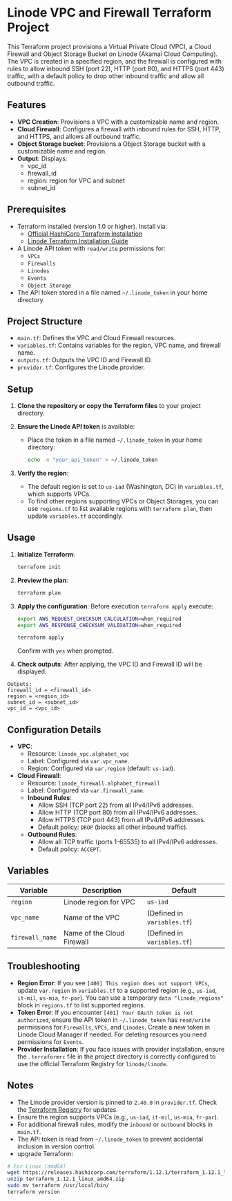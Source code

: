 # Linode VPC and Firewall Terraform Project

This Terraform project provisions a Virtual Private Cloud (VPC), a Cloud Firewall and Object Storage Bucket on Linode (Akamai Cloud Computing). The VPC is created in a specified region, and the firewall is configured with rules to allow inbound SSH (port 22), HTTP (port 80), and HTTPS (port 443) traffic, with a default policy to drop other inbound traffic and allow all outbound traffic.

## Features

- **VPC Creation**: Provisions a VPC with a customizable name and region.
- **Cloud Firewall**: Configures a firewall with inbound rules for SSH, HTTP, and HTTPS, and allows all outbound traffic.
- **Object Storage bucket**: Provisions a Object Storage bucket with a customizable name and region.
- **Output**: Displays:
  - vpc_id 
  - firewall_id
  - region: region for VPC and subnet
  - subnet_id

## Prerequisites

- Terraform installed (version 1.0 or higher). Install via:
  - [Official HashiCorp Terraform Installation](https://developer.hashicorp.com/terraform/install)
  - [Linode Terraform Installation Guide](https://www.linode.com/docs/guides/create-a-multicloud-infrastructure-using-terraform/)
- A Linode API token with `read/write` permissions for:
  - `VPCs`
  - `Firewalls`
  - `Linodes`
  - `Events`
  - `Object Storage`
- The API token stored in a file named `~/.linode_token` in your home directory.

## Project Structure

- `main.tf`: Defines the VPC and Cloud Firewall resources.
- `variables.tf`: Contains variables for the region, VPC name, and firewall name.
- `outputs.tf`: Outputs the VPC ID and Firewall ID.
- `provider.tf`: Configures the Linode provider.

## Setup

1. **Clone the repository or copy the Terraform files** to your project directory.
2. **Ensure the Linode API token** is available:
   - Place the token in a file named `~/.linode_token` in your home directory:

     ```bash
     echo -n "your_api_token" > ~/.linode_token
     ```

3. **Verify the region**:
   - The default region is set to `us-iad` (Washington, DC) in `variables.tf`, which supports VPCs.
   - To find other regions supporting VPCs or Object Storages, you can use `regions.tf` to list available regions with `terraform plan`, then update `variables.tf` accordingly.

## Usage

1. **Initialize Terraform**:

   ```bash
   terraform init
   ```

2. **Preview the plan**:

   ```bash
   terraform plan
   ```

3. **Apply the configuration**:
  Before execution `terraform apply` execute:
   ```bash
   export AWS_REQUEST_CHECKSUM_CALCULATION=when_required  
   export AWS_RESPONSE_CHECKSUM_VALIDATION=when_required
   ```


   ```bash
   terraform apply
   ```

   Confirm with `yes` when prompted.

4. **Check outputs**: After applying, the VPC ID and Firewall ID will be displayed:

```
Outputs:
firewall_id = <firewall_id>
region = <region_id>
subnet_id = <subnet_id>
vpc_id = <vpc_id>
```

## Configuration Details

- **VPC**:
  - Resource: `linode_vpc.alphabet_vpc`
  - Label: Configured via `var.vpc_name`.
  - Region: Configured via `var.region` (default: `us-iad`).
- **Cloud Firewall**:
  - Resource: `linode_firewall.alphabet_firewall`
  - Label: Configured via `var.firewall_name`.
  - **Inbound Rules**:
    - Allow SSH (TCP port 22) from all IPv4/IPv6 addresses.
    - Allow HTTP (TCP port 80) from all IPv4/IPv6 addresses.
    - Allow HTTPS (TCP port 443) from all IPv4/IPv6 addresses.
    - Default policy: `DROP` (blocks all other inbound traffic).
  - **Outbound Rules**:
    - Allow all TCP traffic (ports 1-65535) to all IPv4/IPv6 addresses.
    - Default policy: `ACCEPT`.

## Variables

| Variable | Description | Default |
| --- | --- | --- |
| `region` | Linode region for VPC | `us-iad` |
| `vpc_name` | Name of the VPC | (Defined in `variables.tf`) |
| `firewall_name` | Name of the Cloud Firewall | (Defined in `variables.tf`) |


## Troubleshooting

- **Region Error**: If you see `[400] This region does not support VPCs`, update `var.region` in `variables.tf` to a supported region (e.g., `us-iad`, `it-mil`, `us-mia`, `fr-par`). You can use a temporary `data "linode_regions"` block in `regions.tf` to list supported regions.
- **Token Error**: If you encounter `[401] Your OAuth token is not authorized`, ensure the API token in `~/.linode_token` has `read/write` permissions for `Firewalls`, `VPCs`, and `Linodes`. Create a new token in Linode Cloud Manager if needed. For deleting resources you need permissions for `Events`.
- **Provider Installation**: If you face issues with provider installation, ensure the `.terraformrc` file in the project directory is correctly configured to use the official Terraform Registry for `linode/linode`.

## Notes

- The Linode provider version is pinned to `2.40.0` in `provider.tf`. Check the [Terraform Registry](https://registry.terraform.io/providers/linode/linode/latest) for updates.
- Ensure the region supports VPCs (e.g., `us-iad`, `it-mil`, `us-mia`, `fr-par`).
- For additional firewall rules, modify the `inbound` or `outbound` blocks in `main.tf`.
- The API token is read from `~/.linode_token` to prevent accidental inclusion in version control.
- upgrade Terraform:
```bash
# For Linux (amd64)
wget https://releases.hashicorp.com/terraform/1.12.1/terraform_1.12.1_linux_amd64.zip
unzip terraform_1.12.1_linux_amd64.zip
sudo mv terraform /usr/local/bin/
terraform version
```